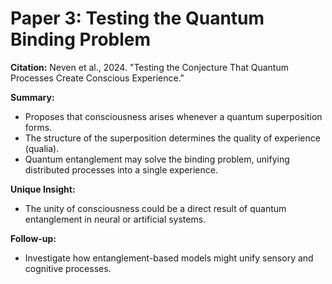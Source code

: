 # Paper 3: Testing the Quantum Binding Problem

**Citation:** Neven et al., 2024. "Testing the Conjecture That Quantum Processes Create Conscious Experience."

**Summary:**
- Proposes that consciousness arises whenever a quantum superposition forms.
- The structure of the superposition determines the quality of experience (qualia).
- Quantum entanglement may solve the binding problem, unifying distributed processes into a single experience.

**Unique Insight:**
- The unity of consciousness could be a direct result of quantum entanglement in neural or artificial systems.

**Follow-up:**
- Investigate how entanglement-based models might unify sensory and cognitive processes.
